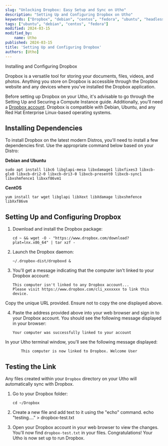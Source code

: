 ```yaml
---
slug: "Unlocking Dropbox: Easy Setup and Sync on Utho"
description: "Setting Up and Configuring Dropbox on Utho"
keywords: ["Dropbox", "debian", "centos", "fedora", "ubuntu", "headless", "storage", "cloud storage"]
tags: ["ubuntu", "debian", "centos", "fedora"]
modified: 2024-03-15
modified_by:
    name: Utho
published: 2024-03-15
title: 'Setting Up and Configuring Dropbox'
authors: [Utho]
---
```


Installing and Configuring Dropbox

Dropbox is a versatile tool for storing your documents, files, videos, and photos. Anything you store on Dropbox is accessible through the Dropbox website and any devices where you've installed the Dropbox application.

Before setting up Dropbox on your Utho, it's advisable to go through the Setting Up and Securing a Compute Instance guide. Additionally, you'll need a [Dropbox account](https://www.dropbox.com/). Dropbox is compatible with Debian, Ubuntu, and any Red Hat Enterprise Linux-based operating systems.

## Installing Dependencies

To install Dropbox on the latest modern Distros, you'll need to install a few dependencies first. Use the appropriate command below based on your Distro:

**Debian and Ubuntu**

    sudo apt install libc6 libglapi-mesa libxdamage1 libxfixes3 libxcb-glx0 libxcb-dri2-0 libxcb-dri3-0 libxcb-present0 libxcb-sync1 libxshmfence1 libxxf86vm1

**CentOS**

    yum install tar wget libglapi libXext libXdamage libxshmfence libXxf86vm

## Setting Up and Configuring Dropbox

1.  Download and install the Dropbox package:

        cd ~ && wget -O - "https://www.dropbox.com/download?plat=lnx.x86_64" | tar xzf -

2.  Launch the Dropbox daemon:

        ~/.dropbox-dist/dropboxd &

3.  You'll get a message indicating that the computer isn't linked to your Dropbox account:

        This computer isn't linked to any Dropbox account...
        Please visit https://www.dropbox.com/cli_xxxxxxx to link this device.

  Copy the unique URL provided. Ensure not to copy the one displayed above.

4.  Paste the address provided above into your web browser and sign in to your Dropbox account. You should see the following message displayed in your browser:

        Your computer was successfully linked to your account

In your Utho terminal window, you'll see the following message displayed:

           This computer is now linked to Dropbox. Welcome User

## Testing the Link

Any files created within your `Dropbox` directory on your Utho will automatically sync with Dropbox.

1.  Go to your Dropbox folder:

        cd ~/Dropbox

2.  Create a new file and add text to it using the "echo" command.
        echo "testing...." > dropbox-test.txt

3.  Open your Dropbox account in your web browser to view the changes. You'll now find `dropbox-test.txt` in your files. Congratulations! Your Utho is now set up to run Dropbox.

